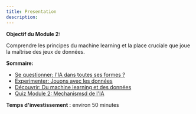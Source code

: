 ```yaml
---
title: Presentation
description:
---
```


**Objectif du Module 2:**

Comprendre les principes du machine learning et la place cruciale que joue la maîtrise des jeux de données.

**Sommaire:**

*   [Se questionner: l'IA dans toutes ses formes ?](../2-1-to-question-ai-in-all-its-forms/2-1-0-ai-in-all-its-forms.md)
*   [Experimenter: Jouons avec les données](../2-2-to-experiment-lets-play-with-the-data/2-2-0-tutorial-boosted-with-ai.md)
*   [Découvrir: Du machine learning et des données](../2-3-to-discover-of-machine-learning-data/2-3-0-of-machine-learning-and-data-video.md)
*   [Quiz Module 2: Mechanismsd de l'IA](../2-4-quiz-module-2/2-4-0-quiz-2-mechanisms-in-ai.md)

**Temps d'investissement :** environ 50 minutes
